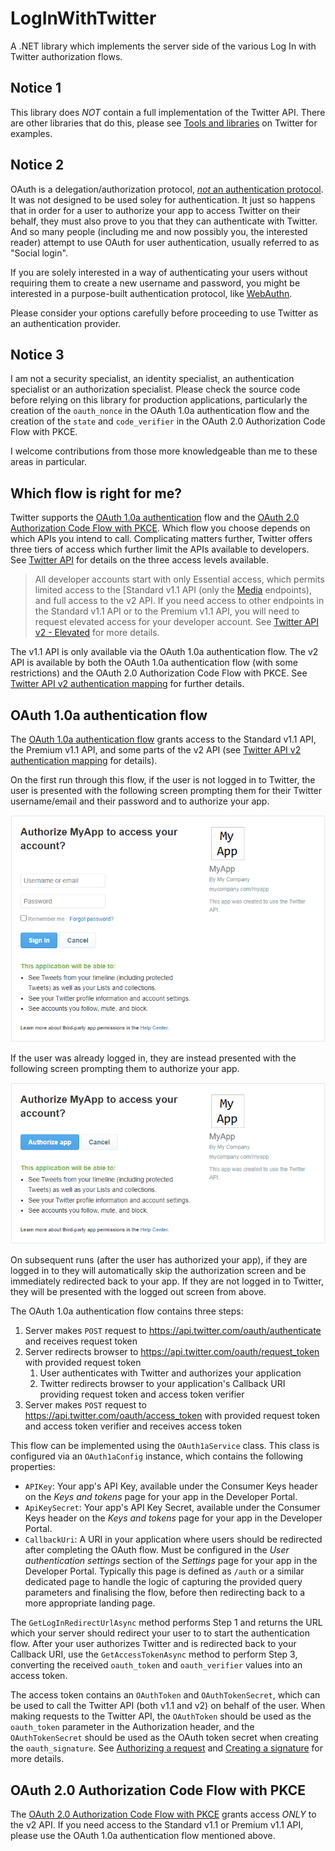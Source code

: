 # LogInWithTwitter

A .NET library which implements the server side of the various Log In with
Twitter authorization flows.

## Notice 1

This library does _NOT_ contain a full implementation of the Twitter API. There
are other libraries that do this, please see [Tools and libraries](tal) on
Twitter for examples.

## Notice 2

OAuth is a delegation/authorization protocol,
[_not_ an authentication protocol][auth]. It was not designed to be used soley
for authentication. It just so happens that in order for a user to authorize
your app to access Twitter on their behalf, they must also prove to you that
they can authenticate with Twitter. And so many people (including me and now
possibly you, the interested reader) attempt to use OAuth for user
authentication, usually referred to as "Social login".

If you are solely interested in a way of authenticating your users without
requiring them to create a new username and password, you might be interested
in a purpose-built authentication protocol, like [WebAuthn][wa].

Please consider your options carefully before proceeding to use Twitter as an
authentication provider.

## Notice 3

I am not a security specialist, an identity specialist, an authentication
specialist or an authorization specialist. Please check the source code before
relying on this library for production applications, particularly the creation
of the `oauth_nonce` in the OAuth 1.0a authentication flow and the creation of
the `state` and `code_verifier` in the OAuth 2.0 Authorization Code Flow with
PKCE.

I welcome contributions from those more knowledgeable than me to these areas
in particular.

## Which flow is right for me?

Twitter supports the [OAuth 1.0a authentication][1af] flow and the
[OAuth 2.0 Authorization Code Flow with PKCE][2acf]. Which flow you choose
depends on which APIs you intend to call. Complicating matters further, Twitter
offers three tiers of access which further limit the APIs available to
developers. See [Twitter API][api] for details on the three access levels
available.

> All developer accounts start with only Essential access, which permits
> limited access to the [Standard v1.1 API (only the [Media][v1-media]
> endpoints), and full access to the v2 API. If you need access to other
> endpoints in the Standard v1.1 API or to the Premium v1.1 API, you will need
> to request elevated access for your developer account. See
> [Twitter API v2 - Elevated][e]
> for more details.

The v1.1 API is only available via the OAuth 1.0a authentication flow. The v2
API is available by both the OAuth 1.0a authentication flow (with some
restrictions) and the OAuth 2.0 Authorization Code Flow with PKCE. See
[Twitter API v2 authentication mapping][v2-am] for further details.

## OAuth 1.0a authentication flow

The [OAuth 1.0a authentication flow][1af] grants access to the Standard v1.1
API, the Premium v1.1 API, and some parts of the v2 API (see
[Twitter API v2 authentication mapping][v2-am] for details).

On the first run through this flow, if the user is not logged in to Twitter,
the user is presented with the following screen prompting them for their
Twitter username/email and their password and to authorize your app.

![OAuth 1.0a authentication flow screen - Logged Out](/OAuth-1.0a-authentication-flow-logged-out.png "OAuth 1.0a authentication flow screen - Logged Out")

If the user was already logged in, they are instead presented with the
following screen prompting them to authorize your app.

![OAuth 1.0a authentication flow screen - Logged In](/OAuth-1.0a-authentication-flow-logged-in.png "OAuth 1.0a authentication flow screen - Logged In")

On subsequent runs (after the user has authorized your app), if they are logged
in to they will automatically skip the authorization screen and be immediately
redirected back to your app. If they are not logged in to Twitter, they will be
presented with the logged out screen from above.

The OAuth 1.0a authentication flow contains three steps:

1. Server makes `POST` request to https://api.twitter.com/oauth/authenticate
    and receives request token
2. Server redirects browser to https://api.twitter.com/oauth/request_token with
    provided request token
    1. User authenticates with Twitter and authorizes your application
    2. Twitter redirects browser to your application's Callback URI providing
        request token and access token verifier
3. Server makes `POST` request to https://api.twitter.com/oauth/access_token
    with provided request token and access token verifier and receives access
    token

This flow can be implemented using the `OAuth1aService` class. This class is
configured via an `OAuth1aConfig` instance, which contains the following
properties:

* `APIKey`: Your app's API Key, available under the Consumer Keys header on the
    _Keys and tokens_ page for your app in the Developer Portal.
* `ApiKeySecret`: Your app's API Key Secret, available under the Consumer Keys
    header on the _Keys and tokens_ page for your app in the Developer Portal.
* `CallbackUri`: A URI in your application where users should be redirected
    after completing the OAuth flow. Must be configured in the
    _User authentication settings_ section of the _Settings_ page for your app
    in the Developer Portal. Typically this page is defined as `/auth` or a
    similar dedicated page to handle the logic of capturing the provided query
    parameters and finalising the flow, before then redirecting back to a more
    appropriate landing page.

The `GetLogInRedirectUrlAsync` method performs Step 1 and returns the URL which
your server should redirect your user to to start the authentication flow.
After your user authorizes Twitter and is redirected back to your Callback URI,
use the `GetAccessTokenAsync` method to perform Step 3, converting the received
`oauth_token` and `oauth_verifier` values into an access token.

The access token contains an `OAuthToken` and `OAuthTokenSecret`, which can be
used to call the Twitter API (both v1.1 and v2) on behalf of the user. When
making requests to the Twitter API, the `OAuthToken` should be used as the
`oauth_token` parameter in the Authorization header, and the `OAuthTokenSecret`
should be used as the OAuth token secret when creating the `oauth_signature`.
See [Authorizing a request][v1-authorizing] and
[Creating a signature][v1-signing] for more details.

## OAuth 2.0 Authorization Code Flow with PKCE

The [OAuth 2.0 Authorization Code Flow with PKCE][2acf] grants access _ONLY_ to
the v2 API. If you need access to the Standard v1.1 or Premium v1.1 API, please
use the OAuth 1.0a authentication flow mentioned above.

[1af]: https://developer.twitter.com/en/docs/authentication/oauth-1-0a/obtaining-user-access-tokens
[2acf]: https://developer.twitter.com/en/docs/authentication/oauth-2-0/authorization-code
[api]: https://developer.twitter.com/en/docs/twitter-api
[auth]: https://oauth.net/articles/authentication/
[e]: https://developer.twitter.com/en/portal/products/elevated
[tal]: https://developer.twitter.com/en/docs/twitter-api/tools-and-libraries/v2
[v1-media]: https://developer.twitter.com/en/docs/twitter-api/v1/media/upload-media/overview
[v1-authorizing]: https://developer.twitter.com/en/docs/authentication/oauth-1-0a/authorizing-a-request
[v1-signing]: https://developer.twitter.com/en/docs/authentication/oauth-1-0a/creating-a-signature
[v2-am]: https://developer.twitter.com/en/docs/authentication/guides/v2-authentication-mapping
[v2-authorizing]: https://developer.twitter.com/en/docs/authentication/oauth-2-0/user-access-token
[wa]: https://webauthn.io/
